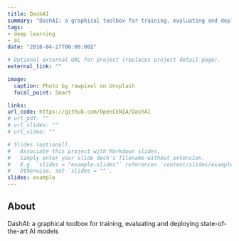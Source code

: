 ```yaml
---
title: DashAI
summary: "DashAI: a graphical toolbox for training, evaluating and deploying state-of-the-art AI models"
tags:
- deep learning
- ai
date: "2016-04-27T00:00:00Z"

# Optional external URL for project (replaces project detail page).
external_link: ""

image:
  caption: Photo by rawpixel on Unsplash
  focal_point: Smart

links:
url_code: https://github.com/OpenCENIA/DashAI
# url_pdf: ""
# url_slides: ""
# url_video: ""

# Slides (optional).
#   Associate this project with Markdown slides.
#   Simply enter your slide deck's filename without extension.
#   E.g. `slides = "example-slides"` references `content/slides/example-slides.md`.
#   Otherwise, set `slides = ""`.
slides: example
---
```


## About

DashAI: a graphical toolbox for training, evaluating and deploying state-of-the-art AI models
